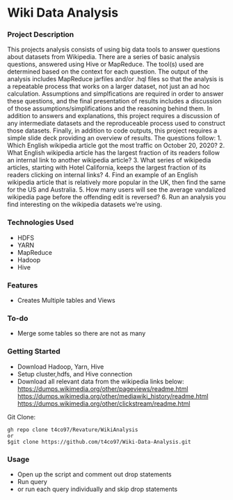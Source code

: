 # Wiki Data Analysis



### Project Description
This projects analysis consists of using big data tools to answer questions about datasets from Wikipedia. There are a series of basic analysis questions, answered using Hive or MapReduce. The tool(s) used are determined based on the context for each question. The output of the analysis includes MapReduce jarfiles and/or .hql files so that the analysis is a repeatable process that works on a larger dataset, not just an ad hoc calculation. Assumptions and simplfications are required in order to answer these questions, and the final presentation of results includes a discussion of those assumptions/simplifications and the reasoning behind them. In addition to answers and explanations, this project requires a discussion of any intermediate datasets and the reproduceable process used to construct those datasets. Finally, in addition to code outputs, this project requires a simple slide deck providing an overview of results. The questions follow: 1. Which English wikipedia article got the most traffic on October 20, 2020? 2. What English wikipedia article has the largest fraction of its readers follow an internal link to another wikipedia article? 3. What series of wikipedia articles, starting with Hotel California, keeps the largest fraction of its readers clicking on internal links? 4. Find an example of an English wikipedia article that is relatively more popular in the UK, then find the same for the US and Australia. 5. How many users will see the average vandalized wikipedia page before the offending edit is reversed? 6. Run an analysis you find interesting on the wikipedia datasets we're using.

### Technologies Used
- HDFS
- YARN
- MapReduce
- Hadoop
- Hive
### Features
 - Creates Multiple tables and Views
 ### To-do 
 - Merge some tables so there are not as many
### Getting Started
- Download Hadoop, Yarn, Hive
- Setup cluster,hdfs, and Hive connection
- Download all relevant data from the wikipedia links below:
https://dumps.wikimedia.org/other/pageviews/readme.html
https://dumps.wikimedia.org/other/mediawiki_history/readme.html
https://dumps.wikimedia.org/other/clickstream/readme.html

Git Clone:
```
gh repo clone t4co97/Revature/WikiAnalysis
or
$git clone https://github.com/t4co97/Wiki-Data-Analysis.git
```
### Usage
- Open up the script and comment out drop statements
- Run query
- or run each query individually and skip drop statements

